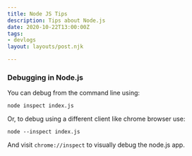 ```yaml
---
title: Node JS Tips
description: Tips about Node.js
date: 2020-10-22T13:00:00Z
tags:
- devlogs
layout: layouts/post.njk

---
```

### Debugging in Node.js

You can debug from the command line using: 

    node inspect index.js

Or, to debug using a different client like chrome browser use:

    node --inspect index.js

And visit `chrome://inspect` to visually debug the node.js app.